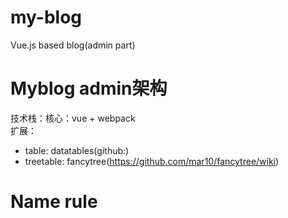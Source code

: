 # my-blog
Vue.js based blog(admin part)

# Myblog admin架构
技术栈：核心：vue + webpack  
扩展：
* table: datatables(github:)
* treetable: fancytree(https://github.com/mar10/fancytree/wiki)

# Name rule

